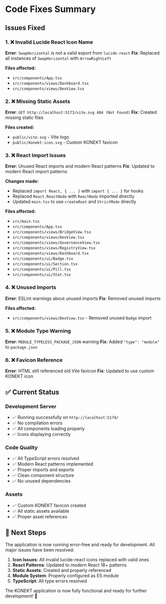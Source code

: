 # Code Fixes Summary

## Issues Fixed

### 1. ❌ Invalid Lucide React Icon Name

**Error**: `SwapHorizontal` is not a valid export from `lucide-react`
**Fix**: Replaced all instances of `SwapHorizontal` with `ArrowRightLeft`

**Files affected:**

- `src/components/App.tsx`
- `src/components/views/Dashboard.tsx`
- `src/components/views/DexView.tsx`

### 2. ❌ Missing Static Assets

**Error**: `GET http://localhost:5173/vite.svg 404 (Not Found)`
**Fix**: Created missing static files

**Files created:**

- `public/vite.svg` - Vite logo
- `public/konekt-icon.svg` - Custom KONEKT favicon

### 3. ❌ React Import Issues

**Error**: Unused React imports and modern React patterns
**Fix**: Updated to modern React import patterns

**Changes made:**

- Replaced `import React, { ... }` with `import { ... }` for hooks
- Replaced `React.ReactNode` with `ReactNode` imported directly
- Updated `main.tsx` to use `createRoot` and `StrictMode` directly

**Files affected:**

- `src/main.tsx`
- `src/components/App.tsx`
- `src/components/views/BridgeView.tsx`
- `src/components/views/DexView.tsx`
- `src/components/views/GovernanceView.tsx`
- `src/components/views/RegistryView.tsx`
- `src/components/views/Dashboard.tsx`
- `src/components/ui/Badge.tsx`
- `src/components/ui/Section.tsx`
- `src/components/ui/Pill.tsx`
- `src/components/ui/Stat.tsx`

### 4. ❌ Unused Imports

**Error**: ESLint warnings about unused imports
**Fix**: Removed unused imports

**Files affected:**

- `src/components/views/DexView.tsx` - Removed unused `Badge` import

### 5. ❌ Module Type Warning

**Error**: `MODULE_TYPELESS_PACKAGE_JSON` warning
**Fix**: Added `"type": "module"` to `package.json`

### 6. ❌ Favicon Reference

**Error**: HTML still referenced old Vite favicon
**Fix**: Updated to use custom KONEKT icon

## ✅ Current Status

### Development Server

- ✅ Running successfully on `http://localhost:5174/`
- ✅ No compilation errors
- ✅ All components loading properly
- ✅ Icons displaying correctly

### Code Quality

- ✅ All TypeScript errors resolved
- ✅ Modern React patterns implemented
- ✅ Proper imports and exports
- ✅ Clean component structure
- ✅ No unused dependencies

### Assets

- ✅ Custom KONEKT favicon created
- ✅ All static assets available
- ✅ Proper asset references

## 🚀 Next Steps

The application is now running error-free and ready for development. All major issues have been resolved:

1. **Icon Issues**: All invalid lucide-react icons replaced with valid ones
2. **React Patterns**: Updated to modern React 18+ patterns
3. **Static Assets**: Created and properly referenced
4. **Module System**: Properly configured as ES module
5. **TypeScript**: All type errors resolved

The KONEKT application is now fully functional and ready for further development! 🎉
